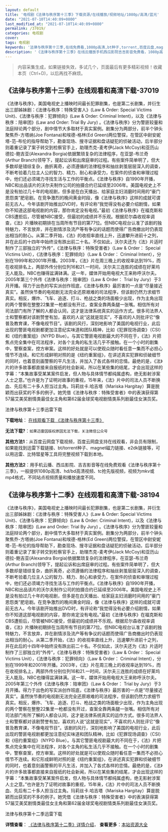 ```yaml
---
layout: default
title: '电视剧《法律与秩序第十三季》下载资源/在线播放/视频地址/1080p/高清/蓝光'
date: "2021-07-10T14:40:09+0800"
last_modified_at: "2021-07-10T14:40:09+0800"
permalink: /37019/
categories: 电视剧
cover:
tags: 电视剧
keywords: '法律与秩序第十三季,在线免费看,1080p高清,bt种子,torrent,百度云盘,magnet,磁力链,迅雷下载资源'
description: '《法律与秩序第十三季》在线云播放手机西瓜影院吉吉影音免费看，1080p高清bd/hd未删减完整版和tc抢先枪版，mkv/mp4格式，附带bt/torrent种子、magnet/磁力链、百度云盘、网盘资源迅雷下载链接'
---
```


>内容采集生成，如果链接失效，多试几个，页面最后有更多精彩视频！收藏本页（Ctrl+D)，以后再找不麻烦。


## 《法律与秩序第十三季》在线观看和高清下载-37019

《法律与秩序》，美国电视史上播映时间最长犯罪剧集，也是第二长剧集，并衍生出三部姊妹剧：《法律与秩序：特殊受害人》(Law & Order: Special Victims Unit)、《法律与秩序：犯罪倾向》(Law & Order: Criminal Intent)，以及《法律与秩序：陪审团》(Law and Order: Trial By Jury) 。《法律与秩序》分为警匪较量和法庭辩论两个部分，剧中情节大多取材于真实案例。剧集分为两部分，前半个钟头聚焦乔-方塔纳(Joe Fontana)和埃德-格林(Ed Green)两位警探，在管区中尉安妮塔-范-布伦的指导帮助下，勘查现场、搜寻证据和盘诘疑犯的侦破活动，后半部分则着重记录了案子转交到检察官手上，助理杰克-麦考伊(Jack McCoy)和亚历山德拉-鲍吉亚(Alexandra Borgia)依据繁琐复杂的法律程序，在亚瑟-布兰奇(Arthur Branch)领导下，提起讼诉和出席庭审的过程。有些案件简单明了，但大多数却是错综复杂，曲折离奇，必须遵循的法律程序和抽丝剥茧层层深入的调查，不断考验着几位主人公的智力、精力、耐心和承受力，在案件的侦查和审理过程中，他们还必须竭力寻找生活与工作的平衡点。《法律与秩序》自1990年开播，NBC和出品该片的沃尔夫制作公司的拍摄合约已延续至2006年。美国电视史上不是没有拍过几十年的电视剧，但多是在白天播出、给家庭主妇消磨时间用的“豪门恩怨类”肥皂剧。在竞争激烈的晚间黄金时段，像《法律与秩序》这样的成就可谓前无古人。今年该剧开始推出DVD时，有评论称“我觉得没有必要介绍剧情，如果你不知道这部电视剧的内容，那你肯定没有电视。”最初《法律与秩序》在福克斯和CBS遭拒后，尽管被NBC接受，但最初的成绩并不乐观。根据尼尔森收视率调查，《法》片播映初期排在当周所有节目的第77位。但NBC电视台认准了该剧的独特魅力，不言放弃，并在剧情涉及流产等有争议的话题而使得广告商撤出时仍表现出相当的耐心。从第二季开始，《法》的收视率直线上升，迅速攀升进前十之列，并在此后的十四年中始终没有跌出前二十名。不仅如此，沃尔夫还为《法》片适时制作了三部独立的“外传”，《法律与秩序：特殊受害者》（Law & Order： Special Victims Unit），《法律与秩序：犯罪倾向》（Law & Order： Criminal Intent），分别在1999年和2001年开播。2003年，《法》片在周三晚上的收视率达到19%，而在收视排名上，两部外传分别位列16和21.一时间，沃尔夫三连胜的成绩在好莱坞无人能及。NBC也赚得盆满钵满。这一年，媒体开始用电视大王来称呼沃尔夫。2005年第三个外传《法律与秩序：陪审团》（Law & Order： Trial by Jury）于3月开播。得力于出色的写实派创作班底，《法律与秩序》最厉害的一点是“尽量接近真实”。虽然快节奏的电视剧无法完全还原艰难的司法程序，但该剧仍然力求细节真实。相反，爆炸、飞车、追逐、打斗、枪战之类的场面极少出现，作为主角出现的两个警察在整整22集里一枪都没有开过，查案全靠两条腿一张嘴。相信所有对司法部门有所了解的人都会认同，这才是法律系统真实的运作方式。很多司法界人士和警察都对该剧赞誉有加，喜欢的人说“这就是现实”，不喜欢的人则批评它“像普及教育课，不像电视节目”。该剧的风行，深刻地影响了美国的电视行业，此后出现的警匪电视剧都更加注意纪实味道和团队精神，比如《犯罪现场调查》（CSI）和《纽约重案组》（NYPD Blue）。与其它警匪电视剧最大的不同在于，《法》片把焦点完全集中在司法程序，对各个主角的私生活几乎不接触。在一个小时的剧集中，警察查案，控方审案。这样的好处就是可以使观众随时看任意一集而不必担心情节不连续。和它形成鲜明对照的是《纽约重案组》，在讲述真实犯罪和侦破细节的同时，也着意刻画警察的平凡生活，并加入了各式各样的恋情。最绝的是，《法》片的许多故事都直接来自报纸的社会新闻，所以在某些集的结尾，才会出现这样的字幕：“本集故事受某某案件启发，但人物与具体情节都纯属虚构，绝无影射涉案人士之意。”也许是为了证明对故事的重视，15年来，《法》片中的司法人员不断换血、先后有二十多人担当过主角。玛莉丝卡.哈吉塔（Mariska Hargitay）算是脱颖而出获奖的不多的例子。她凭借《法律与秩序：特殊受害者》中的表演获得第57届艾美奖剧情类最佳女主角和第62届金球奖电视剧情类系列剧最佳女演员奖。


法律与秩序第十三季迅雷下载

**下载地址**： [在线观看下载 《法律与秩序第十三季》](https://www.993dy.com//vod-detail-id-28108.html) 


**无法下载?**：`如果迅雷因版权原因无法下载，关注微信公众号 `

**其他方法1**：从百度云网盘下载视频，百度云网盘支持在线观看，非会员有限制，如果能找到迅雷下载链接、bt/torrent种子、magnet磁力链接、e2dk链接等，可以用迅雷、比特彗星等工具将完整视频下载到本地。

**其他方法2**：用手机云播、西瓜影院、吉吉影音等在线免费观看《法律与秩序第十三季》，一般提供1080p高清、hd/bd高清视频、tc抢先版视频，视频为mkv或mp4格式，不同站点视频质量和播放速度不同。


## 《法律与秩序第十二季》在线观看和高清下载-38194

《法律与秩序》，美国电视史上播映时间最长犯罪剧集，也是第二长剧集，并衍生出三部姊妹剧：《法律与秩序：特殊受害人》(Law & Order: Special Victims Unit)、《法律与秩序：犯罪倾向》(Law & Order: Criminal Intent)，以及《法律与秩序：陪审团》(Law and Order: Trial By Jury) 。《法律与秩序》分为警匪较量和法庭辩论两个部分，剧中情节大多取材于真实案例。剧集分为两部分，前半个钟头聚焦乔-方塔纳(Joe Fontana)和埃德-格林(Ed Green)两位警探，在管区中尉安妮塔-范-布伦的指导帮助下，勘查现场、搜寻证据和盘诘疑犯的侦破活动，后半部分则着重记录了案子转交到检察官手上，助理杰克-麦考伊(Jack McCoy)和亚历山德拉-鲍吉亚(Alexandra Borgia)依据繁琐复杂的法律程序，在亚瑟-布兰奇(Arthur Branch)领导下，提起讼诉和出席庭审的过程。有些案件简单明了，但大多数却是错综复杂，曲折离奇，必须遵循的法律程序和抽丝剥茧层层深入的调查，不断考验着几位主人公的智力、精力、耐心和承受力，在案件的侦查和审理过程中，他们还必须竭力寻找生活与工作的平衡点。《法律与秩序》自1990年开播，NBC和出品该片的沃尔夫制作公司的拍摄合约已延续至2006年。美国电视史上不是没有拍过几十年的电视剧，但多是在白天播出、给家庭主妇消磨时间用的“豪门恩怨类”肥皂剧。在竞争激烈的晚间黄金时段，像《法律与秩序》这样的成就可谓前无古人。今年该剧开始推出DVD时，有评论称“我觉得没有必要介绍剧情，如果你不知道这部电视剧的内容，那你肯定没有电视。”最初《法律与秩序》在福克斯和CBS遭拒后，尽管被NBC接受，但最初的成绩并不乐观。根据尼尔森收视率调查，《法》片播映初期排在当周所有节目的第77位。但NBC电视台认准了该剧的独特魅力，不言放弃，并在剧情涉及流产等有争议的话题而使得广告商撤出时仍表现出相当的耐心。从第二季开始，《法》的收视率直线上升，迅速攀升进前十之列，并在此后的十四年中始终没有跌出前二十名。不仅如此，沃尔夫还为《法》片适时制作了三部独立的“外传”，《法律与秩序：特殊受害者》（Law & Order： Special Victims Unit），《法律与秩序：犯罪倾向》（Law & Order： Criminal Intent），分别在1999年和2001年开播。2003年，《法》片在周三晚上的收视率达到19%，而在收视排名上，两部外传分别位列16和21.一时间，沃尔夫三连胜的成绩在好莱坞无人能及。NBC也赚得盆满钵满。这一年，媒体开始用电视大王来称呼沃尔夫。2005年第三个外传《法律与秩序：陪审团》（Law & Order： Trial by Jury）于3月开播。得力于出色的写实派创作班底，《法律与秩序》最厉害的一点是“尽量接近真实”。虽然快节奏的电视剧无法完全还原艰难的司法程序，但该剧仍然力求细节真实。相反，爆炸、飞车、追逐、打斗、枪战之类的场面极少出现，作为主角出现的两个警察在整整22集里一枪都没有开过，查案全靠两条腿一张嘴。相信所有对司法部门有所了解的人都会认同，这才是法律系统真实的运作方式。很多司法界人士和警察都对该剧赞誉有加，喜欢的人说“这就是现实”，不喜欢的人则批评它“像普及教育课，不像电视节目”。该剧的风行，深刻地影响了美国的电视行业，此后出现的警匪电视剧都更加注意纪实味道和团队精神，比如《犯罪现场调查》（CSI）和《纽约重案组》（NYPD Blue）。与其它警匪电视剧最大的不同在于，《法》片把焦点完全集中在司法程序，对各个主角的私生活几乎不接触。在一个小时的剧集中，警察查案，控方审案。这样的好处就是可以使观众随时看任意一集而不必担心情节不连续。和它形成鲜明对照的是《纽约重案组》，在讲述真实犯罪和侦破细节的同时，也着意刻画警察的平凡生活，并加入了各式各样的恋情。最绝的是，《法》片的许多故事都直接来自报纸的社会新闻，所以在某些集的结尾，才会出现这样的字幕：“本集故事受某某案件启发，但人物与具体情节都纯属虚构，绝无影射涉案人士之意。”也许是为了证明对故事的重视，15年来，《法》片中的司法人员不断换血、先后有二十多人担当过主角。玛莉丝卡.哈吉塔（Mariska Hargitay）算是脱颖而出获奖的不多的例子。她凭借《法律与秩序：特殊受害者》中的表演获得第57届艾美奖剧情类最佳女主角和第62届金球奖电视剧情类系列剧最佳女演员奖。


法律与秩序第十二季迅雷下载

**详情查看**： [《法律与秩序第十二季》详情介绍](/movie/38194/)， **查看更多**：[本站资源大全](/movie/t/all/)

